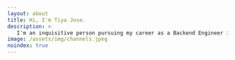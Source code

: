 ```yaml
---
layout: about
title: Hi, I'm Tiya Jose.
description: >
   I'm an inquisitive person pursuing my career as a Backend Engineer in a startup.I love experimenting and find myself in harmony with the startup culture.I'm curious; curious about how cleverly this world is crafted and the immense power humans possess, which could change the world.Boundless curiosity, creativity, combined with my zeal to take ventures, lead me to learn new skills every day and broaden my wisdom.
image: /assets/img/channels.jpeg
noindex: true
---
```

